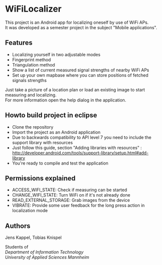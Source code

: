 # WiFiLocalizer

This project is an Android app for localizing oneself by use of WiFi APs.  
It was developed as a semester project in the subject "Mobile applications".

## Features

* Localizing yourself in two adjustable modes
 * Fingerprint method
 * Triangulation method
* Show a list of current measured signal strengths of nearby WiFi APs
* Set up your own mapbase where you can store positions of fetched signals strengths

Just take a picture of a location plan or load an existing image to start measuring and localizing.  
For more information open the help dialog in the application.

## Howto build project in eclipse

* Clone the repository
* Import the project as an Android application
* Due to backwards compatibility to API level 7 you need to include the support library with resources
* Just follow this guide, section "Adding libraries with resources" :   http://developer.android.com/tools/support-library/setup.html#add-library
* You're ready to compile and test the application

## Permissions explained
* ACCESS_WIFI_STATE: Check if measuring can be started
* CHANGE_WIFI_STATE: Turn WiFi on if it's not already done
* READ_EXTERNAL_STORAGE: Grab images from the device
* VIBRATE: Provide some user feedback for the long press action in localization mode

## Authors
Jens Kappel, Tobias Knispel

Students of  
_Department of Information Technology_  
_University of Applied Sciences Mannheim_
